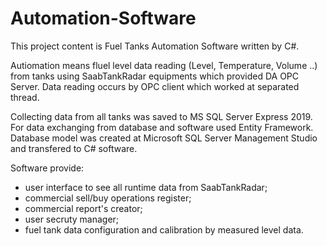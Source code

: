 # Automation-Software

This project content is Fuel Tanks Automation Software written by C#.

Autiomation means fluel level data reading (Level, Temperature, Volume ..) from tanks using SaabTankRadar equipments which provided DA OPC Server.
Data reading occurs by OPC client which worked at separated thread.

Collecting data from all tanks was saved to MS SQL Server Express 2019.
For data exchanging from database and software used Entity Framework.
Database model was created at Microsoft SQL Server Management Studio and transfered to C# software.

Software provide:
- user interface to see all runtime data from SaabTankRadar;
- commercial sell/buy operations register;
- commercial report's creator;
- user secruty manager;
- fuel tank data configuration and calibration by measured level data.

